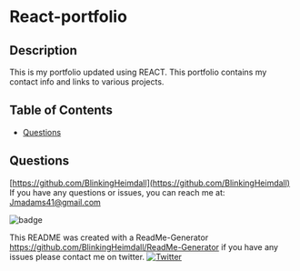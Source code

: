 
# React-portfolio

 


## Description
This is my portfolio updated using REACT. This portfolio contains my contact info and links to various projects.

## Table of Contents

- [Questions](#questions)


## Questions
[https://github.com/BlinkingHeimdall](https://github.com/BlinkingHeimdall)
If you have any questions or issues, you can reach me at: Jmadams41@gmail.com

![badge](https://img.shields.io/github/contributors/BlinkingHeimdall/React-portfolio)



This README was created with a ReadMe-Generator https://github.com/BlinkingHeimdall/ReadMe-Generator if you have any issues please contact me on twitter.
[![Twitter](https://img.shields.io/twitter/url/https/twitter.com/cloudposse.svg?style=social&label=Follow%20%40northstarla41)](https://twitter.com/Northstarla41)